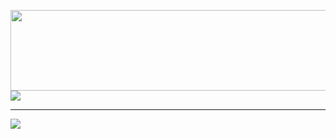 <a href="https://www.nu11secur1ty.com/"><img src="https://github.com/nu11secur1ty/nu11secur1ty/blob/master/logo/logo300.png" width="519" height="129"/></a>
<img src="https://github-readme-stats.vercel.app/api?username=nu11secur1ty&theme=dark"/>

----------------------------------------------------------------------------------------------------------------------

[![](https://github.com/nu11secur1ty/CVE-mitre/blob/main/wall/NVD-small.png)](https://www.nist.gov/)
